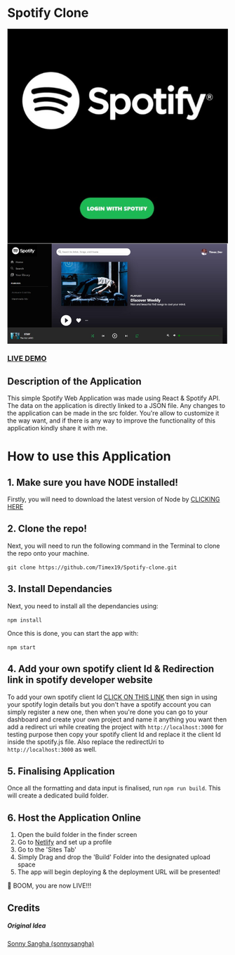 # Spotify Clone

<img align="center" alt="Spotify-App" src="https://github.com/Timex19/Spotify-clone/blob/main/assets/spotify-clone.png" width="526"/>
<img align="center" alt="Spotify-App" src="https://github.com/Timex19/Spotify-clone/blob/main/assets/spotify-clone 2.png" width="530"/>

### <a href="https://react-spotify-web-app.netlify.app/">LIVE DEMO</a>

## Description of the Application

This simple Spotify Web Application was made using React & Spotify API. The data on the application is directly linked to a JSON file. Any changes to the application can be made in the src folder. You're allow to customize it the way want, and if there is any way to improve the functionality of this application kindly share it with me.

# How to use this Application

## 1. Make sure you have NODE installed!

Firstly, you will need to download the latest version of Node by <a href="https://nodejs.org/en/download/">CLICKING HERE</a>

## 2. Clone the repo!

Next, you will need to run the following command in the Terminal to clone the repo onto your machine.

```git clone https://github.com/Timex19/Spotify-clone.git```

## 3. Install Dependancies

Next, you need to install all the dependancies using:

```npm install```

Once this is done, you can start the app with:

```npm start```

## 4. Add your own spotify client Id & Redirection link in spotify developer website 

To add your own spotify client Id <a href="https://developer.spotify.com/dashboard/applications/">CLICK ON THIS LINK</a> then sign in using your spotify login details but you don't have a spotify account you can simply register a new one, then when you're done you can go to your dashboard and create your own project and name it anything you want then add a redirect uri while creating the project with ```http://localhost:3000``` 
for testing purpose then copy your spotify client Id and replace it the client Id inside the spotify.js file. Also replace the redirectUri to ```http://localhost:3000```
as well.

## 5. Finalising Application

Once all the formatting and data input is finalised, run `npm run build`. This will create a dedicated build folder.

## 6. Host the Application Online

1) Open the build folder in the finder screen
2) Go to <a href="https://www.netlify.com/">Netlify</a> and set up a profile
3) Go to the 'Sites Tab'
4) Simply Drag and drop the 'Build' Folder into the designated upload space
5) The app will begin deploying & the deployment URL will be presented!

🚀 BOOM, you are now LIVE!!!

## Credits

##### Original Idea

<a href="https://github.com/sonnysangha">Sonny Sangha (sonnysangha)</a>
